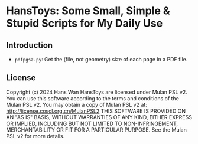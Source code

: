 # HansToys: Some Small, Simple & Stupid Scripts for My Daily Use

## Introduction

- `pdfpgsz.py`: Get the (file, not geometry) size of each page in a PDF file.

## License

Copyright (c) 2024 Hans Wan
HansToys are licensed under Mulan PSL v2.
You can use this software according to the terms and conditions of the Mulan PSL v2.
You may obtain a copy of Mulan PSL v2 at:
         http://license.coscl.org.cn/MulanPSL2
THIS SOFTWARE IS PROVIDED ON AN "AS IS" BASIS, WITHOUT WARRANTIES OF ANY KIND,
EITHER EXPRESS OR IMPLIED, INCLUDING BUT NOT LIMITED TO NON-INFRINGEMENT,
MERCHANTABILITY OR FIT FOR A PARTICULAR PURPOSE.
See the Mulan PSL v2 for more details.

